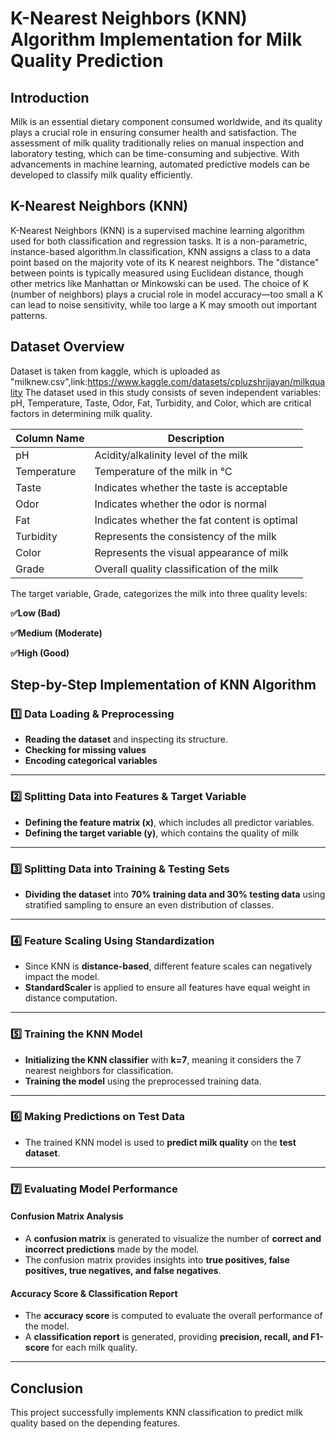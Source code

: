 
# K-Nearest Neighbors (KNN) Algorithm Implementation for Milk Quality Prediction

## Introduction

Milk is an essential dietary component consumed worldwide, and its quality plays a crucial role in 
ensuring consumer health and satisfaction. The assessment of milk quality traditionally relies on manual 
inspection and laboratory testing, which can be time-consuming and subjective. With advancements in machine 
learning, automated predictive models can be developed to classify milk quality efficiently.

##  K-Nearest Neighbors (KNN) ##
                       
K-Nearest Neighbors (KNN) is a supervised machine learning algorithm used for both classification and regression tasks. 
It is a non-parametric, instance-based algorithm.In classification, KNN assigns a class to a data point based on the majority vote
of its K nearest neighbors. The "distance" between points is typically measured using Euclidean distance, though other metrics like 
Manhattan or Minkowski can be used. The choice of K (number of neighbors) plays a crucial role in model accuracy—too small a K can 
lead to noise sensitivity, while too large a K may smooth out important patterns.

## Dataset Overview

 Dataset is taken from kaggle, which is uploaded as "milknew.csv",link:https://www.kaggle.com/datasets/cpluzshrijayan/milkquality
The dataset used in this study consists of seven independent variables: pH, Temperature, Taste, Odor, Fat, Turbidity,
and Color, which are critical factors in determining milk quality.
 
| **Column Name**   | **Description**                                             
|-------------------|-------------------------------------------------------------
| pH         | Acidity/alkalinity level of the milk                        
| Temperature  | Temperature of the milk in °C                              
| Taste       | Indicates whether the taste is acceptable                    
| Odor        | Indicates whether the odor is normal                        
| Fat         | Indicates whether the fat content is optimal                 
| Turbidity   | Represents the consistency of the milk                       
| Color       | Represents the visual appearance of milk                     
| Grade       | Overall quality classification of the milk                   

The target variable, Grade, categorizes the milk into three quality levels:

**✅Low (Bad)**

**✅Medium (Moderate)**

**✅High (Good)**

## **Step-by-Step Implementation of KNN Algorithm**  

### **1️⃣ Data Loading & Preprocessing**  
- **Reading the dataset** and inspecting its structure.  
- **Checking for missing values**   
- **Encoding categorical variables** 

---

### **2️⃣ Splitting Data into Features & Target Variable**  
- **Defining the feature matrix (x)**, which includes all predictor variables.  
- **Defining the target variable (y)**, which contains the quality of milk

---

### **3️⃣ Splitting Data into Training & Testing Sets**  
- **Dividing the dataset** into **70% training data and 30% testing data** using stratified sampling to ensure an even distribution of classes.  

---

### **4️⃣ Feature Scaling Using Standardization**  
- Since KNN is **distance-based**, different feature scales can negatively impact the model.  
- **StandardScaler** is applied to ensure all features have equal weight in distance computation.  

---

### **5️⃣ Training the KNN Model**  
- **Initializing the KNN classifier** with **k=7**, meaning it considers the 7 nearest neighbors for classification.  
- **Training the model** using the preprocessed training data.  

---

### **6️⃣ Making Predictions on Test Data**  
- The trained KNN model is used to **predict milk quality** on the **test dataset**.  

---

### **7️⃣ Evaluating Model Performance**  

#### **Confusion Matrix Analysis**  
- A **confusion matrix** is generated to visualize the number of **correct and incorrect predictions** made by the model.  
- The confusion matrix provides insights into **true positives, false positives, true negatives, and false negatives**.  

#### **Accuracy Score & Classification Report**  
- The **accuracy score** is computed to evaluate the overall performance of the model.  
- A **classification report** is generated, providing **precision, recall, and F1-score** for each milk quality.  

---

## **Conclusion**  
                                    
This project successfully implements KNN classification to predict milk quality based on the depending features.

